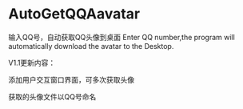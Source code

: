 # AutoGetQQAavatar
输入QQ号，自动获取QQ头像到桌面
Enter QQ number,the program will automatically download the avatar to the Desktop.

V1.1更新内容：

  添加用户交互窗口界面，可多次获取头像

  获取的头像文件以QQ号命名

